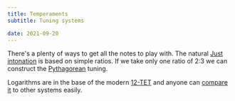 ```yaml
---
title: Temperaments
subtitle: Tuning systems

date: 2021-09-20
---
```


There's a plenty of ways to get all the notes to play with. The natural [Just intonation](./just/index.md) is based on simple ratios. If we take only one ratio of 2:3 we can construct the [Pythagorean](./pythagorean/index.md) tuning.

Logarithms are in the base of the modern [12-TET](./equal/index.md) and anyone can [compare it](./tunings/index.md) to other systems easily.